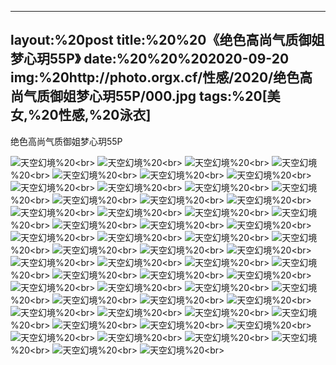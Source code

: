 ﻿---
layout:%20post
title:%20%20《绝色高尚气质御姐梦心玥55P》
date:%20%20%202020-09-20
img:%20http://photo.orgx.cf/性感/2020/绝色高尚气质御姐梦心玥55P/000.jpg
tags:%20[美女,%20性感,%20泳衣]
---

绝色高尚气质御姐梦心玥55P



![天空幻境](http://photo.orgx.cf/性感/2020/绝色高尚气质御姐梦心玥55P/001.jpg%20''天空幻境'')%20<br>
![天空幻境](http://photo.orgx.cf/性感/2020/绝色高尚气质御姐梦心玥55P/002.jpg%20''天空幻境'')%20<br>
![天空幻境](http://photo.orgx.cf/性感/2020/绝色高尚气质御姐梦心玥55P/003.jpg%20''天空幻境'')%20<br>
![天空幻境](http://photo.orgx.cf/性感/2020/绝色高尚气质御姐梦心玥55P/004.jpg%20''天空幻境'')%20<br>
![天空幻境](http://photo.orgx.cf/性感/2020/绝色高尚气质御姐梦心玥55P/005.jpg%20''天空幻境'')%20<br>
![天空幻境](http://photo.orgx.cf/性感/2020/绝色高尚气质御姐梦心玥55P/006.jpg%20''天空幻境'')%20<br>
![天空幻境](http://photo.orgx.cf/性感/2020/绝色高尚气质御姐梦心玥55P/007.jpg%20''天空幻境'')%20<br>
![天空幻境](http://photo.orgx.cf/性感/2020/绝色高尚气质御姐梦心玥55P/008.jpg%20''天空幻境'')%20<br>
![天空幻境](http://photo.orgx.cf/性感/2020/绝色高尚气质御姐梦心玥55P/009.jpg%20''天空幻境'')%20<br>
![天空幻境](http://photo.orgx.cf/性感/2020/绝色高尚气质御姐梦心玥55P/010.jpg%20''天空幻境'')%20<br>
![天空幻境](http://photo.orgx.cf/性感/2020/绝色高尚气质御姐梦心玥55P/011.jpg%20''天空幻境'')%20<br>
![天空幻境](http://photo.orgx.cf/性感/2020/绝色高尚气质御姐梦心玥55P/012.jpg%20''天空幻境'')%20<br>
![天空幻境](http://photo.orgx.cf/性感/2020/绝色高尚气质御姐梦心玥55P/013.jpg%20''天空幻境'')%20<br>
![天空幻境](http://photo.orgx.cf/性感/2020/绝色高尚气质御姐梦心玥55P/014.jpg%20''天空幻境'')%20<br>
![天空幻境](http://photo.orgx.cf/性感/2020/绝色高尚气质御姐梦心玥55P/015.jpg%20''天空幻境'')%20<br>
![天空幻境](http://photo.orgx.cf/性感/2020/绝色高尚气质御姐梦心玥55P/016.jpg%20''天空幻境'')%20<br>
![天空幻境](http://photo.orgx.cf/性感/2020/绝色高尚气质御姐梦心玥55P/017.jpg%20''天空幻境'')%20<br>
![天空幻境](http://photo.orgx.cf/性感/2020/绝色高尚气质御姐梦心玥55P/018.jpg%20''天空幻境'')%20<br>
![天空幻境](http://photo.orgx.cf/性感/2020/绝色高尚气质御姐梦心玥55P/019.jpg%20''天空幻境'')%20<br>
![天空幻境](http://photo.orgx.cf/性感/2020/绝色高尚气质御姐梦心玥55P/020.jpg%20''天空幻境'')%20<br>
![天空幻境](http://photo.orgx.cf/性感/2020/绝色高尚气质御姐梦心玥55P/021.jpg%20''天空幻境'')%20<br>
![天空幻境](http://photo.orgx.cf/性感/2020/绝色高尚气质御姐梦心玥55P/022.jpg%20''天空幻境'')%20<br>
![天空幻境](http://photo.orgx.cf/性感/2020/绝色高尚气质御姐梦心玥55P/023.jpg%20''天空幻境'')%20<br>
![天空幻境](http://photo.orgx.cf/性感/2020/绝色高尚气质御姐梦心玥55P/024.jpg%20''天空幻境'')%20<br>
![天空幻境](http://photo.orgx.cf/性感/2020/绝色高尚气质御姐梦心玥55P/025.jpg%20''天空幻境'')%20<br>
![天空幻境](http://photo.orgx.cf/性感/2020/绝色高尚气质御姐梦心玥55P/026.jpg%20''天空幻境'')%20<br>
![天空幻境](http://photo.orgx.cf/性感/2020/绝色高尚气质御姐梦心玥55P/027.jpg%20''天空幻境'')%20<br>
![天空幻境](http://photo.orgx.cf/性感/2020/绝色高尚气质御姐梦心玥55P/028.jpg%20''天空幻境'')%20<br>
![天空幻境](http://photo.orgx.cf/性感/2020/绝色高尚气质御姐梦心玥55P/029.jpg%20''天空幻境'')%20<br>
![天空幻境](http://photo.orgx.cf/性感/2020/绝色高尚气质御姐梦心玥55P/030.jpg%20''天空幻境'')%20<br>
![天空幻境](http://photo.orgx.cf/性感/2020/绝色高尚气质御姐梦心玥55P/031.jpg%20''天空幻境'')%20<br>
![天空幻境](http://photo.orgx.cf/性感/2020/绝色高尚气质御姐梦心玥55P/032.jpg%20''天空幻境'')%20<br>
![天空幻境](http://photo.orgx.cf/性感/2020/绝色高尚气质御姐梦心玥55P/033.jpg%20''天空幻境'')%20<br>
![天空幻境](http://photo.orgx.cf/性感/2020/绝色高尚气质御姐梦心玥55P/034.jpg%20''天空幻境'')%20<br>
![天空幻境](http://photo.orgx.cf/性感/2020/绝色高尚气质御姐梦心玥55P/035.jpg%20''天空幻境'')%20<br>
![天空幻境](http://photo.orgx.cf/性感/2020/绝色高尚气质御姐梦心玥55P/036.jpg%20''天空幻境'')%20<br>
![天空幻境](http://photo.orgx.cf/性感/2020/绝色高尚气质御姐梦心玥55P/037.jpg%20''天空幻境'')%20<br>
![天空幻境](http://photo.orgx.cf/性感/2020/绝色高尚气质御姐梦心玥55P/038.jpg%20''天空幻境'')%20<br>
![天空幻境](http://photo.orgx.cf/性感/2020/绝色高尚气质御姐梦心玥55P/039.jpg%20''天空幻境'')%20<br>
![天空幻境](http://photo.orgx.cf/性感/2020/绝色高尚气质御姐梦心玥55P/040.jpg%20''天空幻境'')%20<br>
![天空幻境](http://photo.orgx.cf/性感/2020/绝色高尚气质御姐梦心玥55P/041.jpg%20''天空幻境'')%20<br>
![天空幻境](http://photo.orgx.cf/性感/2020/绝色高尚气质御姐梦心玥55P/042.jpg%20''天空幻境'')%20<br>
![天空幻境](http://photo.orgx.cf/性感/2020/绝色高尚气质御姐梦心玥55P/043.jpg%20''天空幻境'')%20<br>
![天空幻境](http://photo.orgx.cf/性感/2020/绝色高尚气质御姐梦心玥55P/044.jpg%20''天空幻境'')%20<br>
![天空幻境](http://photo.orgx.cf/性感/2020/绝色高尚气质御姐梦心玥55P/045.jpg%20''天空幻境'')%20<br>
![天空幻境](http://photo.orgx.cf/性感/2020/绝色高尚气质御姐梦心玥55P/046.jpg%20''天空幻境'')%20<br>
![天空幻境](http://photo.orgx.cf/性感/2020/绝色高尚气质御姐梦心玥55P/047.jpg%20''天空幻境'')%20<br>
![天空幻境](http://photo.orgx.cf/性感/2020/绝色高尚气质御姐梦心玥55P/048.jpg%20''天空幻境'')%20<br>
![天空幻境](http://photo.orgx.cf/性感/2020/绝色高尚气质御姐梦心玥55P/049.jpg%20''天空幻境'')%20<br>
![天空幻境](http://photo.orgx.cf/性感/2020/绝色高尚气质御姐梦心玥55P/050.jpg%20''天空幻境'')%20<br>
![天空幻境](http://photo.orgx.cf/性感/2020/绝色高尚气质御姐梦心玥55P/051.jpg%20''天空幻境'')%20<br>
![天空幻境](http://photo.orgx.cf/性感/2020/绝色高尚气质御姐梦心玥55P/052.jpg%20''天空幻境'')%20<br>
![天空幻境](http://photo.orgx.cf/性感/2020/绝色高尚气质御姐梦心玥55P/053.jpg%20''天空幻境'')%20<br>
![天空幻境](http://photo.orgx.cf/性感/2020/绝色高尚气质御姐梦心玥55P/054.jpg%20''天空幻境'')%20<br>
![天空幻境](http://photo.orgx.cf/性感/2020/绝色高尚气质御姐梦心玥55P/055.jpg%20''天空幻境'')%20<br>